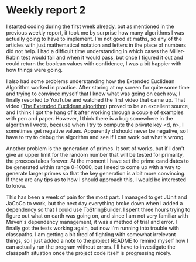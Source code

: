 # Weekly report 2
I started coding during the first week already, but as mentioned in the previous weekly report, it took me by surprise how many algorithms I was actually going to have to implement. I'm not good at maths, so any of the articles with just mathematical notation and letters in the place of numbers did not help. I had a difficult time understanding in which cases the Miller-Rabin test would fail and when it would pass, but once I figured it out and could return the boolean values with confidence, I was a bit happier with how things were going.

I also had some problems understanding how the Extended Euclidean Algorithm worked in practice. After staring at my screen for quite some time and trying to convince myself that I knew what was going on each row, I finally resorted to YouTube and watched the first video that came up. That video ([The Extended Euclidean algorithm](https://www.youtube.com/watch?v=hB34-GSDT3k&pp=ygUcZXh0ZW5kZWQgZXVjbGlkZWFuIGFsZ29yaXRobQ%3D%3D "The Extended Euclidean algorithm")) proved to be an excellent source, and I think I got the hang of it after working through a couple of examples with pen and paper. However, I think there is a bug somewhere in the algorithm I wrote, because when I try to compute the private key <d, n>, I sometimes get negative values. Apparently d should never be negative, so I have to try to debug the algorithm and see if I can work out what's wrong.

Another problem is the generation of primes. It sort of works, but if I don't give an upper limit for the random number that will be tested for primality, the process takes forever. At the moment I have set the prime candidates to be generated within range 0-10000, but I need to come up with a way to generate larger primes so that the key generation is a bit more convincing. If there are any tips as to how I should approach this, I would be interested to know.

This has been a week of pain for the most part. I managed to get JUnit and JaCoCo to work, but the next day everything broke down when I added a dependency so that I could use ToStringBuilder. I spent three hours trying to figure out what on earth was going on, and since I am not very familiar with Maven's dependency management, it was a method of trial and error. I finally got the tests working again, but now I'm running into trouble with classpaths. I am getting a bit tired of fighting with somewhat irrelevant things, so I just added a note to the project README to remind myself how I can actually run the program without errors. I'll have to investigate the classpath situation once the project code itself is progressing nicely.
